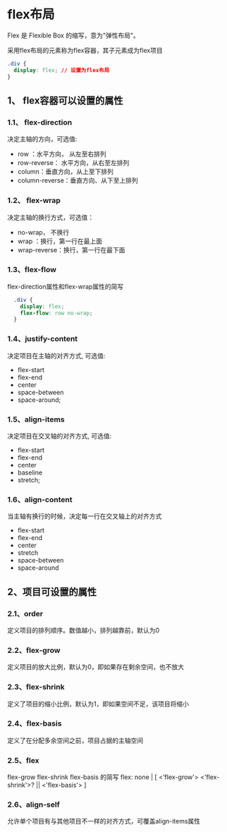 # flex布局

Flex 是 Flexible Box 的缩写，意为"弹性布局"。

采用flex布局的元素称为flex容器，其子元素成为flex项目


```css
.div {
  display: flex; // 设置为flex布局
}

```


## 1、 flex容器可以设置的属性

### 1.1、 flex-direction

  决定主轴的方向，可选值:

  - row ：水平方向， 从左至右排列
  - row-reverse： 水平方向，从右至左排列
  - column：垂直方向，从上至下排列
  - column-reverse：垂直方向、从下至上排列

### 1.2、 flex-wrap
  决定主轴的换行方式，可选值：
  - no-wrap， 不换行
  - wrap ：换行，第一行在最上面
  - wrap-reverse：换行，第一行在最下面

### 1.3、flex-flow
  flex-direction属性和flex-wrap属性的简写
  ```css
    .div {
      display: flex;
      flex-flow: row no-wrap;
    }
  ```

### 1.4、justify-content
  决定项目在主轴的对齐方式, 可选值:
  - flex-start
  - flex-end
  - center
  - space-between
  - space-around;

### 1.5、align-items
  决定项目在交叉轴的对齐方式, 可选值:
  - flex-start
  - flex-end
  - center
  - baseline
  - stretch;

### 1.6、align-content
  当主轴有换行的时候，决定每一行在交叉轴上的对齐方式
  - flex-start
  - flex-end
  - center
  - stretch
  - space-between
  - space-around

## 2、项目可设置的属性

### 2.1、order
定义项目的排列顺序。数值越小，排列越靠前，默认为0

### 2.2、flex-grow
定义项目的放大比例，默认为0，即如果存在剩余空间，也不放大

### 2.3、flex-shrink
定义了项目的缩小比例，默认为1，即如果空间不足，该项目将缩小

### 2.4、flex-basis
定义了在分配多余空间之前，项目占据的主轴空间

### 2.5、flex
flex-grow flex-shrink flex-basis 的简写
 flex: none | [ <'flex-grow'> <'flex-shrink'>? || <'flex-basis'> ]

### 2.6、align-self
允许单个项目有与其他项目不一样的对齐方式，可覆盖align-items属性



